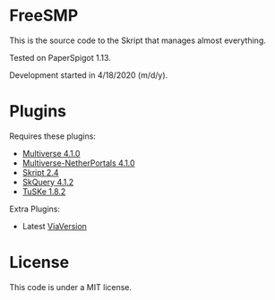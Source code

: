 # FreeSMP
This is the source code to the Skript that manages almost everything.

Tested on PaperSpigot 1.13.

Development started in 4/18/2020 (m/d/y).

# Plugins
Requires these plugins:
- [Multiverse 4.1.0](https://dev.bukkit.org/projects/multiverse-core/files/2768599/download)
- [Multiverse-NetherPortals 4.1.0](https://dev.bukkit.org/projects/multiverse-netherportals/files/2768602/download)
- [Skript 2.4](https://github.com/SkriptLang/Skript/releases/download/2.4/Skript.jar)
- [SkQuery 4.1.2](https://www.spigotmc.org/resources/skquery-1-9-1-15.36631/)
- [TuSKe 1.8.2](https://www.spigotmc.org/resources/tuske.25136/download?version=192556)

Extra Plugins:
- Latest [ViaVersion](https://www.spigotmc.org/resources/viaversion.19254/)

# License
This code is under a MIT license.
